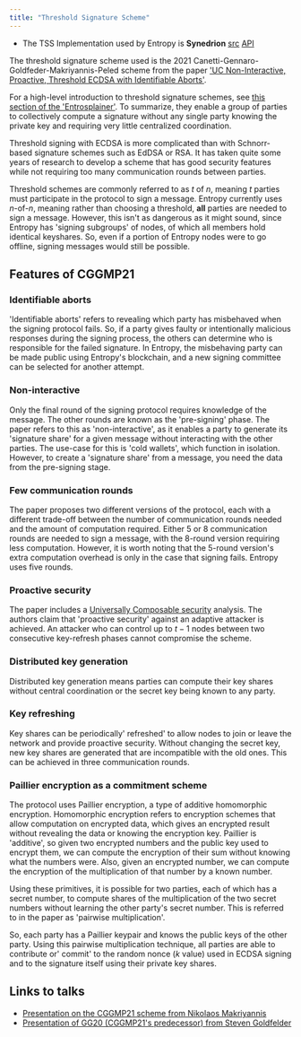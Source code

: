 ```yaml
---
title: "Threshold Signature Scheme"
---
```


- The TSS Implementation used by Entropy is **Synedrion** [src](https://github.com/entropyxyz/synedrion) [API](https://docs.rs/synedrion)

The threshold signature scheme used is the 2021 Canetti-Gennaro-Goldfeder-Makriyannis-Peled scheme from the paper ['UC Non-Interactive, Proactive, Threshold ECDSA with Identifiable Aborts'](https://eprint.iacr.org/2021/060).

For a high-level introduction to threshold signature schemes, see [this section of the 'Entrosplainer'](../basics/entrosplainer). To summarize, they enable a group of parties to collectively compute a signature without any single party knowing the private key and requiring very little centralized coordination.

Threshold signing with ECDSA is more complicated than with Schnorr-based signature schemes such as EdDSA or RSA. It has taken quite some years of research to develop a scheme that has good security features while not requiring too many communication rounds between parties.

Threshold schemes are commonly referred to as $t$ of $n$, meaning $t$ parties must participate in the protocol to sign a message. Entropy currently uses $n$-of-$n$, meaning rather than choosing a threshold, **all** parties are needed to sign a message. However, this isn't as dangerous as it might sound, since Entropy has 'signing subgroups' of nodes, of which all members hold identical keyshares. So, even if a portion of Entropy nodes were to go offline, signing messages would still be possible.

## Features of CGGMP21

### Identifiable aborts

'Identifiable aborts' refers to revealing which party has misbehaved when the signing protocol fails. So, if a party gives faulty or intentionally malicious responses during the signing process, the others can determine who is responsible for the failed signature. In Entropy, the misbehaving party can be made public using Entropy's blockchain, and a new signing committee can be selected for another attempt.

### Non-interactive

Only the final round of the signing protocol requires knowledge of the message. The other rounds are known as the 'pre-signing' phase. The paper refers to this as 'non-interactive', as it enables a party to generate its 'signature share' for a given message without interacting with the other parties. The use-case for this is 'cold wallets', which function in isolation. However, to create a 'signature share' from a message, you need the data from the pre-signing stage.

### Few communication rounds

The paper proposes two different versions of the protocol, each with a different trade-off between the number of communication rounds needed and the amount of computation required. Either 5 or 8 communication rounds are needed to sign a message, with the 8-round version requiring less computation. However, it is worth noting that the 5-round version's extra computation overhead is only in the case that signing fails. Entropy uses five rounds.

### Proactive security

The paper includes a [Universally Composable security](https://eprint.iacr.org/2000/067.pdf) analysis. The authors claim that 'proactive security' against an adaptive attacker is achieved. An attacker who can control up to $t - 1$ nodes between two consecutive key-refresh phases cannot compromise the scheme.

### Distributed key generation

Distributed key generation means parties can compute their key shares without central coordination or the secret key being known to any party.

### Key refreshing

Key shares can be periodically' refreshed' to allow nodes to join or leave the network and provide proactive security. Without changing the secret key, new key shares are generated that are incompatible with the old ones. This can be achieved in three communication rounds.

### Paillier encryption as a commitment scheme

The protocol uses Paillier encryption, a type of additive homomorphic encryption. Homomorphic encryption refers to encryption schemes that allow computation on encrypted data, which gives an encrypted result without revealing the data or knowing the encryption key. Paillier is 'additive', so given two encrypted numbers and the public key used to encrypt them, we can compute the encryption of their sum without knowing what the numbers were. Also, given an encrypted number, we can compute the encryption of the multiplication of that number by a known number. 

Using these primitives, it is possible for two parties, each of which has a secret number, to compute shares of the multiplication of the two secret numbers without learning the other party's secret number. This is referred to in the paper as 'pairwise multiplication'.

So, each party has a Paillier keypair and knows the public keys of the other party. Using this pairwise multiplication technique, all parties are able to contribute or' commit' to the random nonce ($k$ value) used in ECDSA signing and to the signature itself using their private key shares.

## Links to talks

- [Presentation on the CGGMP21 scheme from Nikolaos Makriyannis](https://www.fireblocks.com/blog/ccs-threshold-ecdsa)
- [Presentation of GG20 (CGGMP21's predecessor) from Steven Goldfelder](https://youtu.be/wtxH3PuMAgQ)
